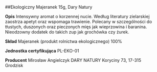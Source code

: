 ##Ekologiczny Majeranek 15g, Dary Natury

**Opis** Intensywny aromat o korzennej nucie. Według literatury zielarskiej zaostrza apetyt oraz wspomaga trawienie. Polecany w szczególności do tłustych, duszonych oraz pieczonych mięs jak wieprzowina i baranina. Nieodzowny dodatek do takich zup jak grochówka czy żurek.

**Skład** Majeranek (produkt rolnictwa ekologicznego) 100%

**Jednostka certyfikująca** PL-EKO-01

**Producent** Mirosław Angielczyk DARY NATURY
Koryciny 73, 17-315 Grodzisk
